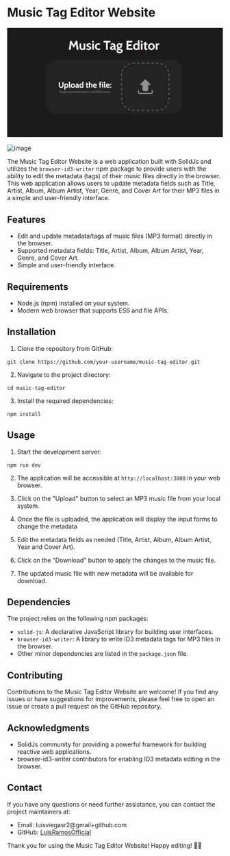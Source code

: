 
# Music Tag Editor Website

![Music Tag Editor Website](Screenshots/1.png)

![image](https://github.com/user-attachments/assets/a0c0f2a7-86b1-4ecb-833c-93b7a07c6e27)

The Music Tag Editor Website is a web application built with SolidJs and utilizes the `browser-id3-writer` npm package to provide users with the ability to edit the metadata (tags) of their music files directly in the browser. This web application allows users to update metadata fields such as Title, Artist, Album, Album Artist, Year, Genre, and Cover Art for their MP3 files in a simple and user-friendly interface.

## Features

- Edit and update metadata/tags of music files (MP3 format) directly in the browser.
- Supported metadata fields: Title, Artist, Album, Album Artist, Year, Genre, and Cover Art.
- Simple and user-friendly interface.

## Requirements

- Node.js (npm) installed on your system.
- Modern web browser that supports ES6 and file APIs.

## Installation

1. Clone the repository from GitHub:

```
git clone https://github.com/your-username/music-tag-editor.git
```

2. Navigate to the project directory:

```
cd music-tag-editor
```

3. Install the required dependencies:

```
npm install
```

## Usage

1. Start the development server:

```
npm run dev
```

2. The application will be accessible at `http://localhost:3000` in your web browser.

3. Click on the "Upload" button to select an MP3 music file from your local system.

4. Once the file is uploaded, the application will display the input forms to change the metadata

5. Edit the metadata fields as needed (Title, Artist, Album, Album Artist, Year and Cover Art).

6. Click on the "Download" button to apply the changes to the music file.

7. The updated music file with new metadata will be available for download.

## Dependencies

The project relies on the following npm packages:

- `solid-js`: A declarative JavaScript library for building user interfaces.
- `browser-id3-writer`: A library to write ID3 metadata tags for MP3 files in the browser.
- Other minor dependencies are listed in the `package.json` file.

## Contributing

Contributions to the Music Tag Editor Website are welcome! If you find any issues or have suggestions for improvements, please feel free to open an issue or create a pull request on the GitHub repository.


## Acknowledgments

- SolidJs community for providing a powerful framework for building reactive web applications.
- browser-id3-writer contributors for enabling ID3 metadata editing in the browser.

## Contact

If you have any questions or need further assistance, you can contact the project maintainers at:

- Email: luisviegasr2@gmail+github.com
- GitHub: [LuisRamosOfficial](https://github.com/LuisRamosOfficial)

Thank you for using the Music Tag Editor Website! Happy editing! 🎵🎶
